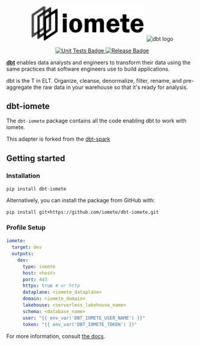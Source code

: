 <p align="center">
  <img src="docs/iomete-logo.png" alt="iomete logo" width="300" /> <img src="https://raw.githubusercontent.com/dbt-labs/dbt/ec7dee39f793aa4f7dd3dae37282cc87664813e4/etc/dbt-logo-full.svg" alt="dbt logo" width="250"/>
</p>
<p align="center">
  <a href="https://github.com/iomete/dbt-iomete/actions/workflows/main.yml">
    <img src="https://github.com/iomete/dbt-iomete/actions/workflows/main.yml/badge.svg?event=push" alt="Unit Tests Badge"/>
  </a>
  <a href="https://github.com/iomete/dbt-iomete/actions/workflows/release.yml">
    <img src="https://github.com/iomete/dbt-iomete/actions/workflows/release.yml/badge.svg?event=push" alt="Release Badge"/>
  </a>
</p>

**[dbt](https://www.getdbt.com/)** enables data analysts and engineers to transform their data using the same practices that software engineers use to build applications.

dbt is the T in ELT. Organize, cleanse, denormalize, filter, rename, and pre-aggregate the raw data in your warehouse so that it's ready for analysis.

## dbt-iomete

The `dbt-iomete` package contains all the code enabling dbt to work with iomete.

This adapter is forked from the [dbt-spark](https://github.com/dbt-labs/dbt-spark)

## Getting started

### Installation

```shell
pip install dbt-iomete
```

Alternatively, you can install the package from GitHub with:

```shell
pip install git+https://github.com/iomete/dbt-iomete.git
```

### Profile Setup

```yaml
iomete:
  target: dev
  outputs:
    dev:
      type: iomete
      host: <host>
      port: 443
      https: true # or http
      dataplane: <iomete_dataplane>
      domain: <iomete_domain>
      lakehouse: <serverless_lakehouse_name>
      schema: <database_name>
      user: "{{ env_var('DBT_IOMETE_USER_NAME') }}"
      token: "{{ env_var('DBT_IOMETE_TOKEN') }}"
```

For more information, consult [the docs](https://iomete.com/docs/guides/dbt/getting-started-with-iomete-dbt).